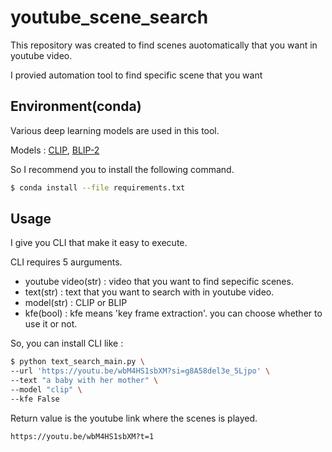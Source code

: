 # youtube_scene_search

This repository was created to find scenes auotomatically that you want in youtube video.

I provied automation tool to find specific scene that you want

## Environment(conda)

Various deep learning models are used in this tool.

 Models : [CLIP](https://github.com/openai/CLIP), [BLIP-2](https://github.com/salesforce/LAVIS/tree/main/projects/blip2)

 So I recommend you to install the following command.



```bash
$ conda install --file requirements.txt
```



## Usage

I give you CLI that make it easy to execute.

CLI requires 5 aurguments.

* youtube video(str) : video that you want to find sepecific scenes.
* text(str) : text that you want to search with in youtube video.
* model(str) : CLIP or BLIP
* kfe(bool) : kfe means 'key frame extraction'. you can choose whether to use it or not.

So, you can install CLI like :

```bash
$ python text_search_main.py \ 
--url 'https://youtu.be/wbM4HS1sbXM?si=g8A58del3e_5Ljpo' \
--text "a baby with her mother" \ 
--model "clip" \ 
--kfe False
```

Return value is the youtube link where the scenes is played.

```bash
https://youtu.be/wbM4HS1sbXM?t=1
```

